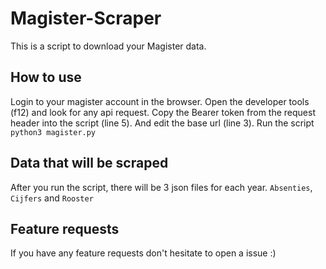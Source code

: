 # Magister-Scraper
This is a script to download your Magister data.

## How to use
Login to your magister account in the browser. Open the developer tools (f12) and look for any api request. Copy the Bearer token from the request header into the script (line 5). And edit the base url (line 3).
Run the script `python3 magister.py`

## Data that will be scraped
After you run the script, there will be 3 json files for each year.
`Absenties`, `Cijfers` and `Rooster`


##  Feature requests
If you have any feature requests don't hesitate to open a issue :)